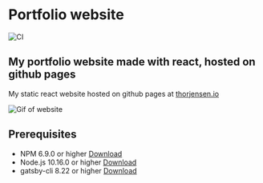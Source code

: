 # Portfolio website

![CI](https://github.com/GingerV1k1ng/GingerV1k1ng.github.io/workflows/Node.js%20CI/badge.svg?branch=main)

## My portfolio website made with react, hosted on github pages

My static react website hosted on github pages at [thorjensen.io](http://thorjensen.io)

![Gif of website](website.gif)


## Prerequisites
- NPM 6.9.0 or higher [Download](https://www.npmjs.com/)
- Node.js 10.16.0 or higher [Download](https://nodejs.org/en/download/)
- gatsby-cli 8.22 or higher [Download](https://www.gatsbyjs.com/docs/quick-start/)
